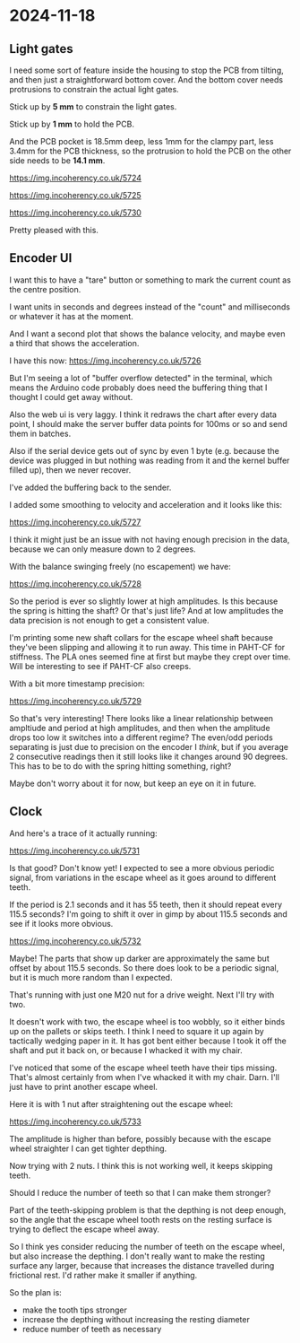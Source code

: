 # 2024-11-18

## Light gates

I need some sort of feature inside the housing to stop
the PCB from tilting, and then just a straightforward
bottom cover. And the bottom cover needs protrusions to
constrain the actual light gates.

Stick up by **5 mm** to constrain the light gates.

Stick up by **1 mm** to hold the PCB.

And the PCB pocket is 18.5mm deep, less 1mm for the
clampy part, less 3.4mm for the PCB thickness, so
the protrusion to hold the PCB on the other
side needs to be **14.1 mm**.

https://img.incoherency.co.uk/5724

https://img.incoherency.co.uk/5725

https://img.incoherency.co.uk/5730

Pretty pleased with this.

## Encoder UI

I want this to have a "tare" button or something to
mark the current count as the centre position.

I want units in seconds and degrees instead of the
"count" and milliseconds or whatever it has at the
moment.

And I want a second plot that shows the balance
velocity, and maybe even a third that shows the
acceleration.

I have this now: https://img.incoherency.co.uk/5726

But I'm seeing a lot of "buffer overflow detected" in the terminal, which means the
Arduino code probably does need the buffering thing that I thought I could get away without.

Also the web ui is very laggy. I think it redraws the chart after every data point, I
should make the server buffer data points for 100ms or so and send them in batches.

Also if the serial device gets out of sync by even 1 byte (e.g. because the device
was plugged in but nothing was reading from it and the kernel buffer filled up), then
we never recover.

I've added the buffering back to the sender.

I added some smoothing to velocity and acceleration and it looks like this:

https://img.incoherency.co.uk/5727

I think it might just be an issue with not having enough precision in the data, because we
can only measure down to 2 degrees.

With the balance swinging freely (no escapement) we have:

https://img.incoherency.co.uk/5728

So the period is ever so slightly lower at high amplitudes. Is this because the spring is
hitting the shaft? Or that's just life? And at low amplitudes the data precision is not
enough to get a consistent value.

I'm printing some new shaft collars for the escape wheel shaft because they've been slipping and allowing it to run away. This time in PAHT-CF for stiffness. The PLA ones seemed fine at first
but maybe they crept over time. Will be interesting to see if PAHT-CF also creeps.

With a bit more timestamp precision:

https://img.incoherency.co.uk/5729

So that's very interesting! There looks like a linear relationship between ampltiude
and period at high amplitudes, and then when the amplitude drops too low it switches
into a different regime? The even/odd periods separating is just due to precision
on the encoder I *think*, but if you average 2 consecutive readings then it still
looks like it changes around 90 degrees. This has to be to do with the spring hitting
something, right?

Maybe don't worry about it for now, but keep an eye on it in future.

## Clock

And here's a trace of it actually running:

https://img.incoherency.co.uk/5731

Is that good? Don't know yet! I expected to see a more obvious periodic signal, from
variations in the escape wheel as it goes around to different teeth.

If the period is 2.1 seconds and it has 55 teeth, then it should repeat every
115.5 seconds? I'm going to shift it over in gimp by about 115.5 seconds and see if
it looks more obvious.

https://img.incoherency.co.uk/5732

Maybe! The parts that show up darker are approximately the same but offset by about 115.5
seconds. So there does look to be a periodic signal, but it is much more random than
I expected.

That's running with just one M20 nut for a drive weight. Next I'll try with two.

It doesn't work with two, the escape wheel is too wobbly, so it either binds up
on the pallets or skips teeth. I think I need to square it up again by tactically wedging
paper in it. It has got bent either because I took it off the shaft and put it back on,
or because I whacked it with my chair.

I've noticed that some of the escape wheel teeth have their tips missing. That's almost
certainly from when I've whacked it with my chair. Darn. I'll just have to print another
escape wheel.

Here it is with 1 nut after straightening out the escape wheel:

https://img.incoherency.co.uk/5733

The amplitude is higher than before, possibly because with the escape wheel straighter
I can get tighter depthing.

Now trying with 2 nuts. I think this is not working well, it keeps skipping teeth.

Should I reduce the number of teeth so that I can make them stronger?

Part of the teeth-skipping problem is that the depthing is not deep enough, so the angle
that the escape wheel tooth rests on the resting surface is trying to deflect the escape
wheel away.

So I think yes consider reducing the number of teeth on the escape wheel, but also increase
the depthing. I don't really want to make the resting surface any larger, because that increases
the distance travelled during frictional rest. I'd rather make it smaller if anything.

So the plan is:

 * make the tooth tips stronger
 * increase the depthing without increasing the resting diameter
 * reduce number of teeth as necessary
